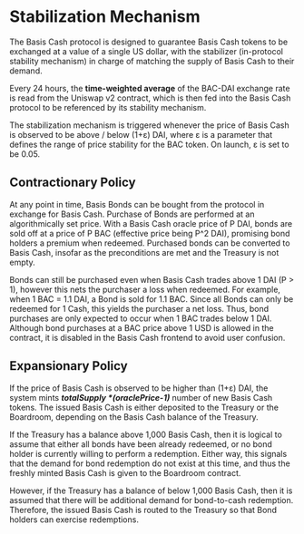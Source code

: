 # Stabilization Mechanism

The Basis Cash protocol is designed to guarantee Basis Cash tokens to be exchanged at a value of a single US dollar, with the stabilizer \(in-protocol stability mechanism\) in charge of matching the supply of Basis Cash to their demand.

Every 24 hours, the **time-weighted average** of the BAC-DAI exchange rate is read from the Uniswap v2 contract, which is then fed into the Basis Cash protocol to be referenced by its stability mechanism.

The stabilization mechanism is triggered whenever the price of Basis Cash is observed to be above / below \(1+ε\) DAI, where ε is a parameter that defines the range of price stability for the BAC token. On launch, ε is set to be 0.05.

## Contractionary Policy <a id="contractionary-policy"></a>

At any point in time, Basis Bonds can be bought from the protocol in exchange for Basis Cash. Purchase of Bonds are performed at an algorithmically set price. With a Basis Cash oracle price of P DAI, bonds are sold off at a price of P BAC \(effective price being P^2 DAI\), promising bond holders a premium when redeemed. Purchased bonds can be converted to Basis Cash, insofar as the preconditions are met and the Treasury is not empty.

Bonds can still be purchased even when Basis Cash trades above 1 DAI \(P &gt; 1\), however this nets the purchaser a loss when redeemed. For example, when 1 BAC = 1.1 DAI, a Bond is sold for 1.1 BAC. Since all Bonds can only be redeemed for 1 Cash, this yields the purchaser a net loss. Thus, bond purchases are only expected to occur when 1 BAC trades below 1 DAI. Although bond purchases at a BAC price above 1 USD is allowed in the contract, it is disabled in the Basis Cash frontend to avoid user confusion.

## Expansionary Policy <a id="expansionary-policy"></a>

If the price of Basis Cash is observed to be higher than \(1+ε\) DAI, the system mints _**totalSupply \*\(oraclePrice-1\)**_ number of new Basis Cash tokens. The issued Basis Cash is either deposited to the Treasury or the Boardroom, depending on the Basis Cash balance of the Treasury.

If the Treasury has a balance above 1,000 Basis Cash, then it is logical to assume that either all bonds have been already redeemed, or no bond holder is currently willing to perform a redemption. Either way, this signals that the demand for bond redemption do not exist at this time, and thus the freshly minted Basis Cash is given to the Boardroom contract.

However, if the Treasury has a balance of below 1,000 Basis Cash, then it is assumed that there will be additional demand for bond-to-cash redemption. Therefore, the issued Basis Cash is routed to the Treasury so that Bond holders can exercise redemptions.

